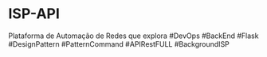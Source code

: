 # ISP-API
Plataforma de Automação de Redes que explora #DevOps #BackEnd #Flask #DesignPattern #PatternCommand #APIRestFULL #BackgroundISP
